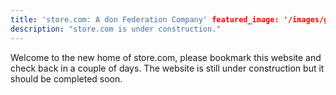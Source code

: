 ```yaml
---
title: 'store.com: A don Federation Company' featured_image: '/images/gohugo-default-sample-hero-image.jpg'
description: "store.com is under construction."
---
```


Welcome to the new home of store.com, please bookmark this website and check back in a couple of days. The website is
still under construction but it should be completed soon.
